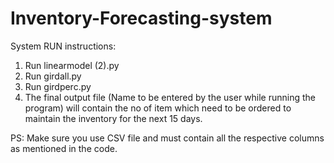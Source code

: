 # Inventory-Forecasting-system

System RUN instructions: 

1. Run linearmodel (2).py
2. Run girdall.py
3. Run girdperc.py
4. The final output file (Name to be entered by the user while running the program) will contain the no of item which need to be ordered to maintain the inventory for the next 15 days. 

PS: Make sure you use CSV file and must contain all the respective columns as mentioned in the code.
